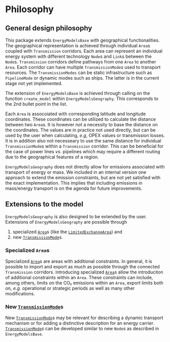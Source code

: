 # Philosophy

## General design philosophy

This package extends `EnergyModelsBase` with geographical functionalities.
The geographical representation is achieved through individual `Area`s coupled with `Transmission` corridors.
Each area can represent an individual energy system with different technology `Node`s and `Link`s between the `Node`s.
`Transmission` corridors define pathways from one `Area` to another `Area`.
Each corridor can have multiple `TransmissionMode`s used to transport resources.
The `TransmissionModes` can be static infrastructure such as `PipelineMode` or dynamic modes such as ships.
The latter is in the current stage not yet implemented.

The extension of `EnergyModelsBase` is achieved through calling on the function `create_model` within `EnergyModelsGeography`.
This corresponds to the 2nd bullet point in the list.

Each `Area` is assocoiated with corresponding latitude and longitude coordinates.
These coordinates can be utilized to calculate the distance between two `Area`s.
It is however not a necessity to base the distance on the coordinates.
The values are in practice not used directly, but can be used by the user when calculating, *e.g*, OPEX values or transmission losses.
It is in addition also not necesseary to use the same distance for individual `TransmissionMode`s within a `Transmission` corridor.
This can be beneficial for the case of power lines *vs.* pipelines which may require a different routing due to the geographical features of a region.

`EnergyModelsGeography` does not directly allow for emissions associated with transport of energy or mass.
We included in an internal version one approach to extend the emission constraints, but are not yet satisfied with the exact implementation.
This implies that including emissions in mass/energy transport is on the agenda for future improvements.

## Extensions to the model

`EnergyModelsGeography` is also designed to be extended by the user.
Extensions of `EnergyModelsGeography` are possible through

1. specialized [`Area`](@ref)s (like the [`LimitedExchangeArea`](@ref)) and
2. new [`TransmissionMode`](@ref)s.

### Specialized `Area`s

Specialized [`Area`](@ref)s are areas with additional constraints.
In general, it is possible to import and export as much as possible through the connected `Transmission` corridors.
Introducing specialized [`Area`](@ref)s allow the introduciton of additional constraints within an `Area`.
These constraints can include, among others, limits on the CO₂ emissions within an `Area`, export limits both on, *e.g.* operational or strategic periods as well as many other modifications.

### New [`TransmissionMode`](@ref)s

New [`TransmissionMode`](@ref)s may be relevant for describing a dynamic transport mechanism or for adding a distinctive description for an energy carrier.
[`TransmissionMode`](@ref)s can be developed similar to new `Node`s as described in `EnergyModelsBase`.
